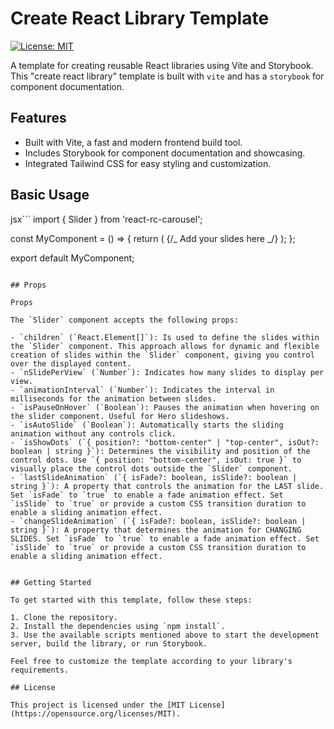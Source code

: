 # Create React Library Template

[![License: MIT](https://img.shields.io/badge/License-MIT-yellow.svg)](https://opensource.org/licenses/MIT)

A template for creating reusable React libraries using Vite and Storybook.
This "create react library" template is built with `vite` and has a `storybook` for component documentation.

## Features

- Built with Vite, a fast and modern frontend build tool.
- Includes Storybook for component documentation and showcasing.
- Integrated Tailwind CSS for easy styling and customization.

## Basic Usage

jsx```
import { Slider } from 'react-rc-carousel';

const MyComponent = () => {
return (
<Slider>
{/_ Add your slides here _/}
</Slider>
);
};

export default MyComponent;

```

## Props

Props

The `Slider` component accepts the following props:

- `children` (`React.Element[]`): Is used to define the slides within the `Slider` component. This approach allows for dynamic and flexible creation of slides within the `Slider` component, giving you control over the displayed content.
- `nSlidePerView` (`Number`): Indicates how many slides to display per view.
- `animationInterval` (`Number`): Indicates the interval in milliseconds for the animation between slides.
- `isPauseOnHover` (`Boolean`): Pauses the animation when hovering on the slider component. Useful for Hero slideshows.
- `isAutoSlide` (`Boolean`): Automatically starts the sliding animation without any controls click.
- `isShowDots` (`{ position?: "bottom-center" | "top-center", isOut?: boolean | string }`): Determines the visibility and position of the control dots. Use `{ position: "bottom-center", isOut: true }` to visually place the control dots outside the `Slider` component.
- `lastSlideAnimation` (`{ isFade?: boolean, isSlide?: boolean | string }`): A property that controls the animation for the LAST slide. Set `isFade` to `true` to enable a fade animation effect. Set `isSlide` to `true` or provide a custom CSS transition duration to enable a sliding animation effect.
- `changeSlideAnimation` (`{ isFade?: boolean, isSlide?: boolean | string }`): A property that determines the animation for CHANGING SLIDES. Set `isFade` to `true` to enable a fade animation effect. Set `isSlide` to `true` or provide a custom CSS transition duration to enable a sliding animation effect.


## Getting Started

To get started with this template, follow these steps:

1. Clone the repository.
2. Install the dependencies using `npm install`.
3. Use the available scripts mentioned above to start the development server, build the library, or run Storybook.

Feel free to customize the template according to your library's requirements.

## License

This project is licensed under the [MIT License](https://opensource.org/licenses/MIT).
```
